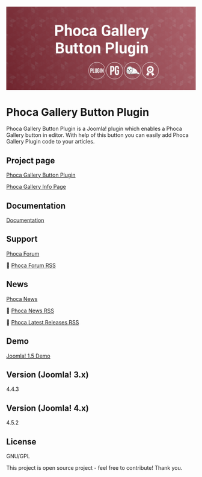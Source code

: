 



![Phoca Gallery Button Plugin](https://github.com/PhocaCz/PhocaGalleryButtonPlugin/blob/master/phocagallery.png?raw=true)

# Phoca Gallery Button Plugin



Phoca Gallery Button Plugin is a Joomla! plugin which enables a Phoca Gallery button in editor. With help of this button you can easily add Phoca Gallery Plugin code to your articles.



## Project page

[Phoca Gallery Button Plugin](https://www.phoca.cz/phocagallery-button)

[Phoca Gallery Info Page](https://www.phoca.cz/project/phocagallery-joomla-gallery)



## Documentation

[Documentation](https://www.phoca.cz/documentation/category/59-phoca-gallery-button-plugin)





## Support

[Phoca Forum](https://www.phoca.cz/forum)

:bell: [Phoca Forum RSS](https://www.phoca.cz/forum/app.php/feed)



## News

[Phoca News](https://www.phoca.cz/news)

:bell: [Phoca News RSS](https://www.phoca.cz/news?format=feed&type=rss)

:bell: [Phoca Latest Releases RSS](https://www.phoca.cz/download/feed/111?format=feed&type=rss)



## Demo

[Joomla! 1.5 Demo](https://www.phoca.cz/demo/)



## Version (Joomla! 3.x)

4.4.3

## Version (Joomla! 4.x)

4.5.2



## License

GNU/GPL



This project is open source project - feel free to contribute! Thank you.
